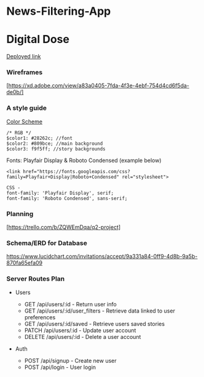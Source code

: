 
# News-Filtering-App
# Digital Dose

[Deployed link](http://google.com/)

### Wireframes
[https://xd.adobe.com/view/a83a0405-7fda-4f3e-4ebf-754d4cd6f5da-de0b/]

### A style guide

[Color Scheme](https://coolors.co/28262c-809bce-f9f5ff-9fbbcc-7a9cc6)
```
/* RGB */
$color1: #28262c; //font
$color2: #809bce; //main background
$color3: f9f5ff; //story backgrounds
```

Fonts: Playfair Display & Roboto Condensed (example below)
```
<link href="https://fonts.googleapis.com/css?family=Playfair+Display|Roboto+Condensed" rel="stylesheet">

CSS -
font-family: 'Playfair Display', serif;
font-family: 'Roboto Condensed', sans-serif;
```

### Planning

[https://trello.com/b/ZQWEmDqa/q2-project]


### Schema/ERD for Database
https://www.lucidchart.com/invitations/accept/9a331a84-0ff9-4d8b-9a5b-870fa65efa09

### Server Routes Plan

- Users
  - GET /api/users/:id - Return user info
  - GET /api/users/:id/user_filters - Retrieve data linked to user preferences
  - GET /api/users/:id/saved - Retrieve users saved stories
  - PATCH /api/users/:id - Update user account
  - DELETE /api/users/:id - Delete a user account

- Auth
  - POST /api/signup - Create new user
  - POST /api/login - User login
